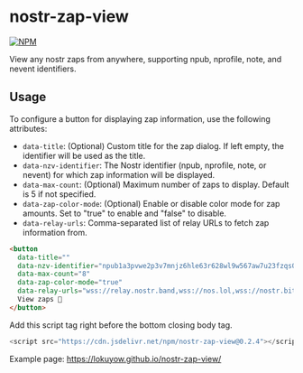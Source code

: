 # nostr-zap-view
[![NPM](https://img.shields.io/npm/v/nostr-zap-view.svg)](https://www.npmjs.com/package/nostr-zap-view)

View any nostr zaps from anywhere, supporting npub, nprofile, note, and nevent identifiers.

## Usage

To configure a button for displaying zap information, use the following attributes:

- `data-title`: (Optional) Custom title for the zap dialog. If left empty, the identifier will be used as the title.
- `data-nzv-identifier`: The Nostr identifier (npub, nprofile, note, or nevent) for which zap information will be displayed.
- `data-max-count`: (Optional) Maximum number of zaps to display. Default is 5 if not specified.
- `data-zap-color-mode`: (Optional) Enable or disable color mode for zap amounts. Set to "true" to enable and "false" to disable.
- `data-relay-urls`: Comma-separated list of relay URLs to fetch zap information from.

```html
<button
  data-title=""
  data-nzv-identifier="npub1a3pvwe2p3v7mnjz6hle63r628wl9w567aw7u23fzqs062v5vqcqqu3sgh3"
  data-max-count="8"
  data-zap-color-mode="true"
  data-relay-urls="wss://relay.nostr.band,wss://nos.lol,wss://nostr.bitcoiner.social,wss://relay.nostr.wirednet.jp,wss://yabu.me">
  View zaps 👀
</button>
```

Add this script tag right before the bottom closing body tag.
```js
<script src="https://cdn.jsdelivr.net/npm/nostr-zap-view@0.2.4"></script>
```

Example page: https://lokuyow.github.io/nostr-zap-view/